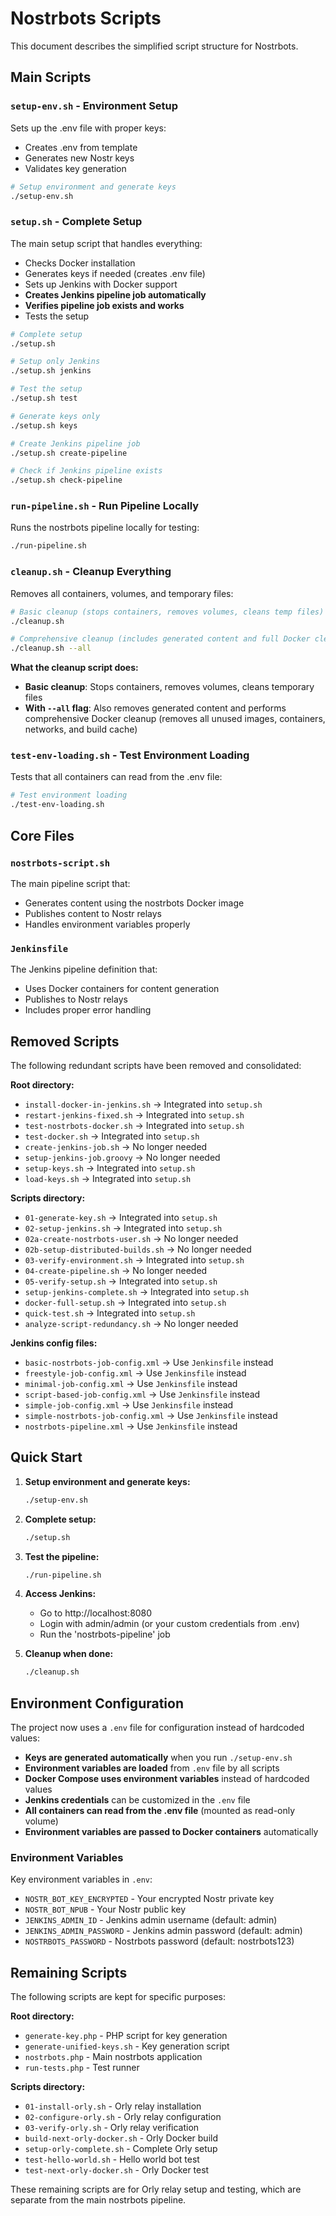 # Nostrbots Scripts

This document describes the simplified script structure for Nostrbots.

## Main Scripts

### `setup-env.sh` - Environment Setup
Sets up the .env file with proper keys:
- Creates .env from template
- Generates new Nostr keys
- Validates key generation

```bash
# Setup environment and generate keys
./setup-env.sh
```

### `setup.sh` - Complete Setup
The main setup script that handles everything:
- Checks Docker installation
- Generates keys if needed (creates .env file)
- Sets up Jenkins with Docker support
- **Creates Jenkins pipeline job automatically**
- **Verifies pipeline job exists and works**
- Tests the setup

```bash
# Complete setup
./setup.sh

# Setup only Jenkins
./setup.sh jenkins

# Test the setup
./setup.sh test

# Generate keys only
./setup.sh keys

# Create Jenkins pipeline job
./setup.sh create-pipeline

# Check if Jenkins pipeline exists
./setup.sh check-pipeline
```

### `run-pipeline.sh` - Run Pipeline Locally
Runs the nostrbots pipeline locally for testing:

```bash
./run-pipeline.sh
```

### `cleanup.sh` - Cleanup Everything
Removes all containers, volumes, and temporary files:

```bash
# Basic cleanup (stops containers, removes volumes, cleans temp files)
./cleanup.sh

# Comprehensive cleanup (includes generated content and full Docker cleanup)
./cleanup.sh --all
```

**What the cleanup script does:**
- **Basic cleanup**: Stops containers, removes volumes, cleans temporary files
- **With `--all` flag**: Also removes generated content and performs comprehensive Docker cleanup (removes all unused images, containers, networks, and build cache)

### `test-env-loading.sh` - Test Environment Loading
Tests that all containers can read from the .env file:

```bash
# Test environment loading
./test-env-loading.sh
```

## Core Files

### `nostrbots-script.sh`
The main pipeline script that:
- Generates content using the nostrbots Docker image
- Publishes content to Nostr relays
- Handles environment variables properly

### `Jenkinsfile`
The Jenkins pipeline definition that:
- Uses Docker containers for content generation
- Publishes to Nostr relays
- Includes proper error handling

## Removed Scripts

The following redundant scripts have been removed and consolidated:

**Root directory:**
- `install-docker-in-jenkins.sh` → Integrated into `setup.sh`
- `restart-jenkins-fixed.sh` → Integrated into `setup.sh`
- `test-nostrbots-docker.sh` → Integrated into `setup.sh`
- `test-docker.sh` → Integrated into `setup.sh`
- `create-jenkins-job.sh` → No longer needed
- `setup-jenkins-job.groovy` → No longer needed
- `setup-keys.sh` → Integrated into `setup.sh`
- `load-keys.sh` → Integrated into `setup.sh`

**Scripts directory:**
- `01-generate-key.sh` → Integrated into `setup.sh`
- `02-setup-jenkins.sh` → Integrated into `setup.sh`
- `02a-create-nostrbots-user.sh` → No longer needed
- `02b-setup-distributed-builds.sh` → No longer needed
- `03-verify-environment.sh` → Integrated into `setup.sh`
- `04-create-pipeline.sh` → No longer needed
- `05-verify-setup.sh` → Integrated into `setup.sh`
- `setup-jenkins-complete.sh` → Integrated into `setup.sh`
- `docker-full-setup.sh` → Integrated into `setup.sh`
- `quick-test.sh` → Integrated into `setup.sh`
- `analyze-script-redundancy.sh` → No longer needed

**Jenkins config files:**
- `basic-nostrbots-job-config.xml` → Use `Jenkinsfile` instead
- `freestyle-job-config.xml` → Use `Jenkinsfile` instead
- `minimal-job-config.xml` → Use `Jenkinsfile` instead
- `script-based-job-config.xml` → Use `Jenkinsfile` instead
- `simple-job-config.xml` → Use `Jenkinsfile` instead
- `simple-nostrbots-job-config.xml` → Use `Jenkinsfile` instead
- `nostrbots-pipeline.xml` → Use `Jenkinsfile` instead

## Quick Start

1. **Setup environment and generate keys:**
   ```bash
   ./setup-env.sh
   ```

2. **Complete setup:**
   ```bash
   ./setup.sh
   ```

3. **Test the pipeline:**
   ```bash
   ./run-pipeline.sh
   ```

4. **Access Jenkins:**
   - Go to http://localhost:8080
   - Login with admin/admin (or your custom credentials from .env)
   - Run the 'nostrbots-pipeline' job

5. **Cleanup when done:**
   ```bash
   ./cleanup.sh
   ```

## Environment Configuration

The project now uses a `.env` file for configuration instead of hardcoded values:

- **Keys are generated automatically** when you run `./setup-env.sh`
- **Environment variables are loaded** from `.env` file by all scripts
- **Docker Compose uses environment variables** instead of hardcoded values
- **Jenkins credentials** can be customized in the `.env` file
- **All containers can read from the .env file** (mounted as read-only volume)
- **Environment variables are passed to Docker containers** automatically

### Environment Variables

Key environment variables in `.env`:
- `NOSTR_BOT_KEY_ENCRYPTED` - Your encrypted Nostr private key
- `NOSTR_BOT_NPUB` - Your Nostr public key
- `JENKINS_ADMIN_ID` - Jenkins admin username (default: admin)
- `JENKINS_ADMIN_PASSWORD` - Jenkins admin password (default: admin)
- `NOSTRBOTS_PASSWORD` - Nostrbots password (default: nostrbots123)

## Remaining Scripts

The following scripts are kept for specific purposes:

**Root directory:**
- `generate-key.php` - PHP script for key generation
- `generate-unified-keys.sh` - Key generation script
- `nostrbots.php` - Main nostrbots application
- `run-tests.php` - Test runner

**Scripts directory:**
- `01-install-orly.sh` - Orly relay installation
- `02-configure-orly.sh` - Orly relay configuration
- `03-verify-orly.sh` - Orly relay verification
- `build-next-orly-docker.sh` - Orly Docker build
- `setup-orly-complete.sh` - Complete Orly setup
- `test-hello-world.sh` - Hello world bot test
- `test-next-orly-docker.sh` - Orly Docker test

These remaining scripts are for Orly relay setup and testing, which are separate from the main nostrbots pipeline.
